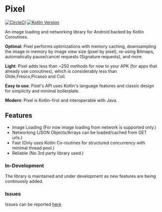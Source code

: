 # Pixel

[![CircleCI](https://circleci.com/gh/mmobin789/pixel/tree/master.svg?style=svg)](https://circleci.com/gh/mmobin789/pixel/tree/master)
[![Kotlin Version](https://img.shields.io/badge/kotlin-1.3.70-green.svg)](http://kotlinlang.org/)

An image loading and networking library for Android backed by Kotlin Coroutines.

**Optimal**: Pixel performs optimizations with memory caching, downsampling the image in memory by image view size (pixel by pixel), re-using Bitmaps, automatically pause/cancel requests (Signature requests), and more.

**Light**: Pixel adds less than ~250 methods for now to your APK (for apps that already use coroutines), which is considerably less than Glide,Fresco,Picasso and Coil.

**Easy to use**: Pixel's API uses Kotlin's language features and classic design for simplicity and minimal boilerplate.

**Modern**: Pixel is Kotlin-first and interoperable with Java.

## Features
 - Image Loading (For now image loading from network is supported only.)
 - Networking (JSON Objects/Arrays can be loaded/cached from GET urls.)
 - Fast (Only uses Kotlin Co-routines for structured concurrency with minimal thread pool.)
 - Reliable (No 3rd party library used.)


### In-Development
 The library is maintained and under development as new features are being continuosly added.


### Issues
Issues can be reported [here](https://github.com/mmobin789/pixel/issues).
